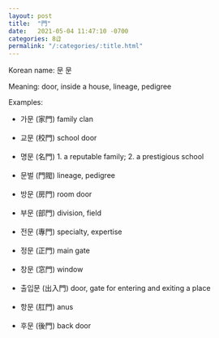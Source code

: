 ```yaml
---
layout: post
title:  "門"
date:   2021-05-04 11:47:10 -0700
categories: 8급
permalink: "/:categories/:title.html"
---
```


Korean name: 문 문

Meaning: door, inside a house, lineage, pedigree

Examples:
* 가문 (家門) family clan <br><br>
* 교문 (校門) school door<br><br>
* 명문 (名門) 1. a reputable family; 2. a prestigious school <br><br>
* 문벌 (門閥) lineage, pedigree <br><br>
* 방문 (房門) room door <br><br>
* 부문 (部門) division, field <br><br>
* 전문 (專門) specialty, expertise <br><br>
* 정문 (正門) main gate <br><br>
* 창문 (窓門) window <br><br>
* 출입문 (出入門) door, gate for entering and exiting a place <br><br>
* 항문 (肛門) anus <br><br>
* 후문 (後門) back door <br><br>
